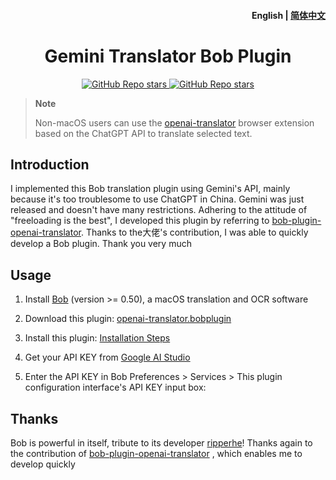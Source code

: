 <h4 align="right">
  <strong>English</strong> | <a href="https://github.com/Brain777777/bob-plugin-gemini/main/README.md">简体中文</a>
</h4>

<div>
  <h1 align="center">Gemini Translator Bob Plugin</h1>
  <p align="center">
    <a href="">
        <img alt="GitHub Repo stars" src="https://img.shields.io/badge/Gemini-Bob-brightgreen?style=flat">
    </a>
    <a href="">
        <img alt="GitHub Repo stars" src="https://img.shields.io/badge/langurage-JavaScript-brightgreen?style=flat&color=blue">
    </a>
  </p>
</div>

> **Note**
>
> Non-macOS users can use the [openai-translator](https://github.com/yetone/openai-translator) browser extension based on the ChatGPT API to translate selected text.


## Introduction

I implemented this Bob translation plugin using Gemini's API, mainly because it's too troublesome to use ChatGPT in China. Gemini was just released and doesn't have many restrictions. Adhering to the attitude of "freeloading is the best", I developed this plugin by referring to [bob-plugin-openai-translator](https://github.com/openai-translator/bob-plugin-openai-translator). Thanks to the大佬's contribution, I was able to quickly develop a Bob plugin. Thank you very much

## Usage

1. Install [Bob](https://bobtranslate.com/guide/#%E5%AE%89%E8%A3%85) (version >= 0.50), a macOS translation and OCR software

2. Download this plugin: [openai-translator.bobplugin](https://github.com/Brain777777/bob-plugin-gemini/releases/latest)

3. Install this plugin:
  [Installation Steps](https://bobtranslate.com/guide/advance/plugin.html#%E5%AE%89%E8%A3%85%E6%8F%92%E4%BB%B6)

4. Get your API KEY from [Google AI Studio](https://makersuite.google.com)

5. Enter the API KEY in Bob Preferences > Services > This plugin configuration interface's API KEY input box:


## Thanks

Bob is powerful in itself, tribute to its developer [ripperhe](https://github.com/ripperhe)!
Thanks again to the contribution of [bob-plugin-openai-translator](https://github.com/openai-translator/bob-plugin-openai-translator) , which enables me to develop quickly
